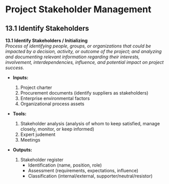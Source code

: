 # Project Stakeholder Management

## 13.1 Identify Stakeholders

**13.1 Identify Stakeholders / Initializing**  
_Process of identifying people, groups, or organizations that could be impacted by a decision, activity, or outcome of the project; and analyzing and documenting relevant information regarding their interests, involvement, interdependencies, influence, and potential impact on project success._  

  - **Inputs:**  
    1. Project charter  
    2. Procurement documents (identify suppliers as stakeholders)  
    3. Enterprise environmental factors  
    4. Organizational process assets  

  - **Tools:**  
    1. Stakeholder analysis (analysis of whom to keep satisfied, manage closely, monitor, or keep informed)  
    2. Expert judement  
    3. Meetings  

  - **Outputs:**  
    1. Stakeholder register  
       - Identification (name, position, role)  
       - Assessment (requirements, expectations, influence)  
       - Classification (internal/external, supporter/neutral/resistor)
